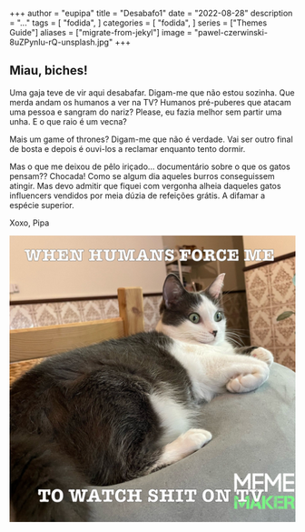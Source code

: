 +++
author = "eupipa"
title = "Desabafo1"
date = "2022-08-28"
description = "..."
tags = [
    "fodida",
]
categories = [
    "fodida",
]
series = ["Themes Guide"]
aliases = ["migrate-from-jekyl"]
image = "pawel-czerwinski-8uZPynIu-rQ-unsplash.jpg"
+++


## Miau, biches!

Uma gaja teve de vir aqui desabafar. 
Digam-me que não estou sozinha.
Que merda andam os humanos a ver na TV?
Humanos pré-puberes que atacam uma pessoa e sangram do nariz? 
Please, eu fazia melhor sem partir uma unha. E o que raio é um vecna?

Mais um game of thrones? Digam-me que não é verdade. Vai ser outro final de bosta e depois é ouvi-los a reclamar enquanto tento dormir.

Mas o que me deixou de pêlo iriçado… documentário sobre o que os gatos pensam?? Chocada! Como se algum dia aqueles burros conseguissem atingir. Mas devo admitir que fiquei com vergonha alheia daqueles gatos influencers vendidos por meia dúzia de refeições grátis. A difamar a espécie superior. 

Xoxo,
Pipa

![Example image](meme.jpeg)